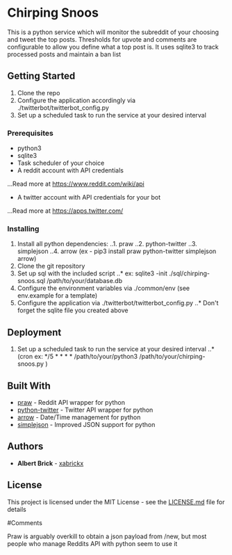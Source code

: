 # Chirping Snoos

This is a python service which will monitor the subreddit of your choosing and tweet the top posts.  Thresholds for upvote and comments are configurable to allow you define what a top post is.  It uses sqlite3 to track processed posts and maintain a ban list  

## Getting Started

1. Clone the repo
2. Configure the application accordingly via ./twitterbot/twitterbot_config.py
3. Set up a scheduled task to run the service at your desired interval

### Prerequisites

* python3
* sqlite3
* Task scheduler of your choice
* A reddit account with API credentials
 
 ...Read more at https://www.reddit.com/wiki/api

* A twitter account with API credentials for your bot

 ...Read more at https://apps.twitter.com/


### Installing

1. Install all python dependencies:
..1. praw
..2. python-twitter
..3. simplejson
..4. arrow
 (ex - pip3 install praw python-twitter simplejson arrow)
2. Clone the git repository
3. Set up sql with the included script
..* ex: sqlite3 -init ./sql/chirping-snoos.sql /path/to/your/database.db
4. Configure the environment variables via ./common/env (see env.example for a template)
5. Configure the application via ./twitterbot/twitterbot_config.py
..* Don't forget the sqlite file you created above


## Deployment

1. Set up a scheduled task to run the service at your desired interval
..* (cron ex: */5 * * * * /path/to/your/python3 /path/to/your/chirping-snoos.py )

## Built With

* [praw](https://praw.readthedocs.io/en/latest/) - Reddit API wrapper for python
* [python-twitter](https://github.com/bear/python-twitter) - Twitter API wrapper for python
* [arrow](http://arrow.readthedocs.io/en/latest/) - Date/Time management for python
* [simplejson](https://simplejson.readthedocs.io/en/latest/) - Improved JSON support for python

## Authors

* **Albert Brick** -  [xabrickx](https://github.com/xabrickx)

## License

This project is licensed under the MIT License - see the [LICENSE.md](LICENSE.md) file for details

#Comments

Praw is arguably  overkill to  obtain a json payload from /new, but most people who manage Reddits API with python seem to use it